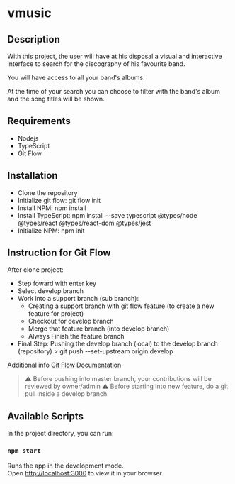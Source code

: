 # vmusic

## Description

With this project, the user will have at his disposal a visual and interactive interface to search for the discography of his favourite band.

You will have access to all your band's albums.

At the time of your search you can choose to filter with the band's album and the song titles will be shown.

## Requirements

- Nodejs
- TypeScript
- Git Flow

## Installation

- Clone the repository
- Initialize git flow: git flow init
- Install NPM: npm install
- Install TypeScript: npm install --save typescript @types/node @types/react @types/react-dom @types/jest
- Initialize NPM: npm init

## Instruction for Git Flow

After clone project:

- Step foward with enter key
- Select develop branch
- Work into a support branch (sub branch):
  - Creating a support branch with git flow feature (to create a new feature for project)
  - Checkout for develop branch
  - Merge that feature branch (into develop branch)
  - Always Finish the feature branch
- Final Step: Pushing the develop branch (local) to the develop branch (repository) > git push --set-upstream origin develop

Additional info [Git Flow Documentation](https://www.atlassian.com/git/tutorials/comparing-workflows/gitflow-workflow)

> ⚠️ Before pushing into master branch, your contributions will be reviewed by owner/admin
> ⚠️ Before starting into new feature, do a git pull inside a develop branch

## Available Scripts

In the project directory, you can run:

### `npm start`

Runs the app in the development mode.\
Open [http://localhost:3000](http://localhost:3000) to view it in your browser.
